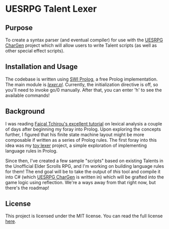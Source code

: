 # UESRPG Talent Lexer

## Purpose

To create a syntax parser (and eventual compiler) for use with the
[UESRPG CharGen][UESRPGCharGen] project which will allow users to
write Talent scripts (as well as other special effect scripts).

## Installation and Usage

The codebase is written using [SWI Prolog][SWI Site], a free Prolog
implementation. The main module is [*lexer.pl*][lexer]. Currently,
the initialization directive is off, so you'll need to invoke go/0
manually. After that, you can enter 'h' to see the available commands!

## Background

I was reading [Faiçal Tchirou's excellent tutorial][LexicalAnalysis]
on lexical analysis a couple of days after beginning my foray into
Prolog. Upon exploring the concepts further, I figured that his finite
state machine layout might be more composable if written as a series of
Prolog rules. The first foray into this idea was my [toy lexer][Toy Lexer]
project, a simple exploration of implementing language rules in Prolog.

Since then, I've created a few sample "scripts" based on existing Talents
in the Unofficial Elder Scrolls RPG, and I'm working on building language
rules for them! The end goal will be to take the output of *this* tool
and compile it into C# (which [UESRPG CharGen][UESRPGCharGen] is written
in) which will be grafted into the game logic using reflection. We're a
ways away from that right now, but there's the roadmap!

## License

This project is licensed under the MIT license. You can read the full
license [here][MIT License].

[SWI Site]: https://swi-prolog.org
[lexer]: https://github.com/andrewcdysart/talent-lexer/blob/master/lexer.pl
[LexicalAnalysis]: https://hackernoon.com/lexical-analysis-861b8bfe4cb0
[UESRPGCharGen]: https://github.com/andrewcdysart/UESRPGCharGen
[Toy Lexer]: https://github.com/andrewcdysart/prolog-toy-lexer/
[MIT License]: https://github.com/andrewcdysart/talent-lexer/blob/master/License.md
